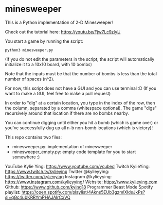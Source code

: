 # minesweeper

This is a Python implementation of 2-D Minesweeper!

Check out the tutorial here: https://youtu.be/Fjw7Lc9zlyU

You start a game by running the script:
```
python3 minesweeper.py
```
(If you do not edit the parameters in the script, the script will automatically initialize it to a 10x10 board, with 10 bombs)

Note that the inputs must be that the number of bombs is less than the total number of spaces (n^2).

For now, this script does not have a GUI and you can use terminal :D (If you want to make a GUI, feel free to make a pull request)

In order to "dig" at a certain location, you type in the index of the row, then the column, separated by a comma (whitespace optional). The game "digs" recursively around that location if there are no bombs nearby.

You can continue digging until either you hit a bomb (which is game over) or you've successfully dug up all n-b non-bomb locations (which is victory)!

This repo contains two files:
- minesweeper.py: implementation of minesweeper
- minesweeper_empty.py: empty code template for you to start somewhere :)


YouTube Kylie Ying: https://www.youtube.com/ycubed 
Twitch KylieYing: https://www.twitch.tv/kylieying 
Twitter @kylieyying: https://twitter.com/kylieyying 
Instagram @kylieyying: https://www.instagram.com/kylieyying/ 
Website: https://www.kylieying.com
Github: https://www.github.com/kying18 
Programmer Beast Mode Spotify playlist: https://open.spotify.com/playlist/4Akns5EUb3gzmlXIdsJkPs?si=qGc4ubKRRYmPHAJAIrCxVQ 
